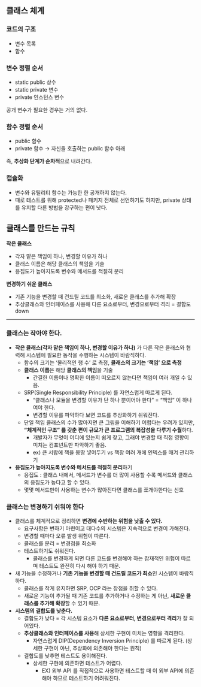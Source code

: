 ## 클래스 체계

### 코드의 구조

- 변수 목록
- 함수

### 변수 정렬 순서

- static public 상수
- static private 변수
- private 인스턴스 변수

공개 변수가 필요한 경우는 거의 없다.

### 함수 정렬 순서

- public 함수
- private 함수 → 자신을 호출하는 public 함수 아래

즉, **추상화 단계가 순차적**으로 내려간다.

### 캡슐화

- 변수와 유틸리티 함수는 가능한 한 공개하지 않는다.
- 때로 테스트를 위해 protected나 패키지 전체로 선언하기도 하지만, private 상태를 유지할 다른 방법을 강구하는 편이 낫다.

## 클래스를 만드는 규칙

**작은 클래스**

- 각자 맡은 책임이 하나, 변경할 이유가 하나
- 클래스 이름은 해당 클래스의 책임을 기술
- 응집도가 높아지도록 변수와 메서드를 적절히 분리

**변경하기 쉬운 클래스**

- 기존 기능을 변경할 때 건드릴 코드를 최소화, 새로운 클래스를 추가해 확장
- 추상클래스와 인터페이스를 사용해 다른 요소로부터, 변경으로부터 격리 = 결합도 down

---

### 클래스는 작아야 한다.

- **작은 클래스(각자 맡은 책임이 하나, 변경할 이유가 하나)** 가 다른 작은 클래스와 협력해 시스템에 필요한 동작을 수행하는 시스템이 바람직하다.
    - 함수의 크기는 ‘물리적인 행 수’ 로 측정, **클래스의 크기는 ‘책임’ 으로 측정**
    - **클래스 이름**은 해당 **클래스의 책임**을 기술
        - 간결한 이름이나 명확한 이름이 떠오르지 않는다면 책임이 여러 개일 수 있음.
    - SRP(Single Responsibility Principle) 를 자연스럽게 따르게 된다.
        - “클래스나 모듈을 변경할 이유가 단 하나 뿐이어야 한다” = “책임” 이 하나여야 한다.
        - 변경할 이유를 파악하다 보면 코드를 추상화하기 쉬워진다.
    - 단일 책임 클래스의 수가 많아지면 큰 그림을 이해하기 어렵다는 우려가 있지만, **“체계적인 구조” 를 갖춘 편이 규모가 큰 프로그램의 복잡성을 다루기 수월**하다.
        - 개발자가 무엇이 어디에 있는지 쉽게 찾고, 그래야 변경할 때 직접 영향이 미치는 컴포넌트만 파악하기 좋음.
        - ex) 큰 서랍에 책을 몽땅 넣어두기 vs 책장 여러 개에 인덱스를 매겨 관리하기
- **응집도가 높아지도록 변수와 메서드를 적절히 분리**하기
    - 응집도 : 클래스 내에서, 메서드가 변수를 더 많이 사용할 수록 메서드와 클래스의 응집도가 높다고 할 수 있다.
    - 몇몇 메서드만이 사용하는 변수가 많아진다면 클래스를 쪼개야한다는 신호

### 클래스는 변경하기 쉬워야 한다

- 클래스를 체계적으로 정리하면 **변경에 수반하는 위험을 낮출 수 있다.**
    - 요구사항은 변하기 마련이고 대다수의 시스템은 지속적으로 변경이 가해진다.
    - 변경할 때마다 오류 발생 위험이 따른다.
    - 클래스를 분리 = 변경점을 최소화
    - 테스트하기도 쉬워진다.
        - 클래스를 변경하게 되면 다른 코드를 변경해야 하는 잠재적인 위험이 따르며 테스트도 완전히 다시 해야 하기 때문.
- 새 기능을 수정하거나 **기존 기능을 변경할 때 건드릴 코드가 최소**인 시스템이 바람직하다.
    - 클래스를 작게 유지하면 SRP, OCP 라는 장점을 취할 수 있다.
    - 새로운 기능이 추가될 때 기존 코드를 추가하거나 수정하는 게 아닌, **새로운 클래스를 추가해 확장**할 수 있기 때문.
- **시스템의 결합도를 낮춘다.**
    - 결합도가 낮다 = 각 시스템 요소가 **다른 요소로부터, 변경으로부터 격리**가 잘 되어있다.
    - **추상클래스와 인터페이스를 사용**해 상세한 구현이 미치는 영향을 격리한다.
        - 자연스럽게 DIP(Dependency Inversion Principle) 를 따르게 된다. (상세한 구현이 아닌, 추상화에 의존해야 한다는 원칙)
    - 결합도를 낮추면 테스트도 용이해진다.
        - 상세한 구현에 의존하면 테스트가 어렵다.
            - EX) 외부 API 를 직접적으로 사용하면 테스트할 때 이 외부 API에 의존해야 하므로 테스트하기 어려워진다.
